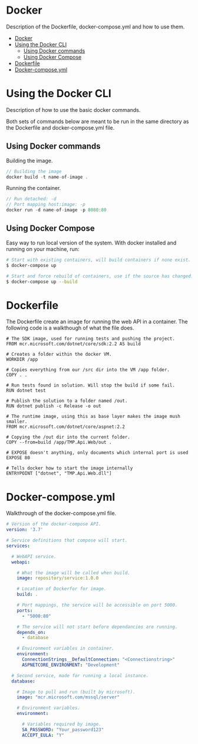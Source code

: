# Docker
Description of the Dockerfile, docker-compose.yml and how to use them.

- [Docker](#docker)
- [Using the Docker CLI](#using-the-docker-cli)
  - [Using Docker commands](#using-docker-commands)
  - [Using Docker Compose](#using-docker-compose)
- [Dockerfile](#dockerfile)
- [Docker-compose.yml](#docker-composeyml)

# Using the Docker CLI
Description of how to use the basic docker commands.

Both sets of commands below are meant to be run in the same directory as the Dockerfile and docker-compose.yml file.

## Using Docker commands
Building the image.

```cs
// Building the image
docker build -t name-of-image .
```

Running the container.

```cs
// Run detached: -d
// Port mapping host:image: -p
docker run -d name-of-image -p 8080:80
```

## Using Docker Compose
Easy way to run local version of the system.
With docker installed and running on your machine, run:

```sh
# Start with existing containers, will build containers if none exist.
$ docker-compose up

# Start and force rebuild of containers, use if the source has changed.
$ docker-compose up --build
```

# Dockerfile
The Dockerfile create an image for running the web API in a container. The following code is a walkthough of what the file does.

```docker
# The SDK image, used for running tests and pushing the project.
FROM mcr.microsoft.com/dotnet/core/sdk:2.2 AS build

# Creates a folder within the docker VM.
WORKDIR /app

# Copies everything from our /src dir into the VM /app folder.
COPY . .

# Run tests found in solution. Will stop the build if some fail.
RUN dotnet test

# Publish the solution to a folder named /out.
RUN dotnet publish -c Release -o out

# The runtime image, using this as base layer makes the image mush smaller.
FROM mcr.microsoft.com/dotnet/core/aspnet:2.2

# Copying the /out dir into the current folder.
COPY --from=build /app/TMP.Api.Web/out .

# EXPOSE doesn't anything, only documents which internal port is used
EXPOSE 80

# Tells docker how to start the image internally
ENTRYPOINT ["dotnet", "TMP.Api.Web.dll"]
```

# Docker-compose.yml
Walkthrough of the docker-compose.yml file.

```yml
# Version of the docker-compose API.
version: '3.7'

# Service definitions that compose will start.
services:

  # WebAPI service.
  webapi:

    # What the image will be called when build.
    image: repository/service:1.0.0

    # Location of Dockerfor for image.
    build: .

    # Port mappings, the service will be accessible on port 5000.
    ports:
      - "5000:80"

    # The service will not start before dependancies are running.
    depends_on:
      - database

    # Environment variables in container.
    environment:
      ConnectionStrings__DefaultConnection: "<Connectionstring>"
      ASPNETCORE_ENVIRONMENT: "Development"

  # Second service, made for running a local instance.
  database:

    # Image to pull and run (built by microsoft).
    image: "mcr.microsoft.com/mssql/server"

    # Environment variables.
    environment:

      # Variables required by image.
      SA_PASSWORD: "Your_password123"
      ACCEPT_EULA: "Y"
```


